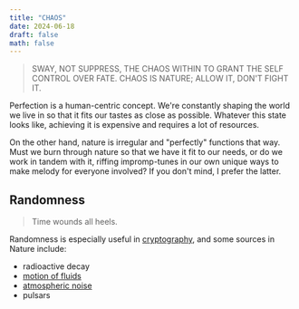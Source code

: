 ```yaml
---
title: "CHAOS"
date: 2024-06-18
draft: false
math: false
---
```


> SWAY, NOT SUPPRESS, THE CHAOS WITHIN TO GRANT THE SELF CONTROL OVER
> FATE. CHAOS IS NATURE; ALLOW IT, DON'T FIGHT IT.

Perfection is a human-centric concept. We're constantly shaping the
world we live in so that it fits our tastes as close as possible.
Whatever this state looks like, achieving it is expensive and requires a
lot of resources.

On the other hand, nature is irregular and "perfectly" functions that
way. Must we burn through nature so that we have it fit to our needs, or
do we work in tandem with it, riffing impromp-tunes in our own unique
ways to make melody for everyone involved? If you don't mind, I prefer
the latter.

## Randomness

> Time wounds all heels.

Randomness is especially useful in [cryptography](/cryptography), and
some sources in Nature include:

- radioactive decay
- [motion of fluids](https://en.wikipedia.org/wiki/Lavarand)
- [atmospheric noise](https://www.random.org/)
- pulsars

